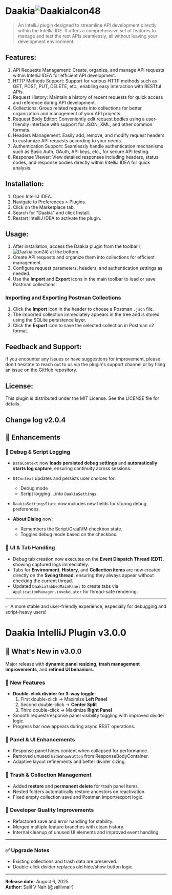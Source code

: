 # Daakia![DaakiaIcon48](https://github.com/appsbysalil/daakia/assets/34584327/5dcffba1-09c0-4c1a-9968-2b5600c5d8fb)
> An IntelliJ plugin designed to streamline API development directly within the IntelliJ IDE. 
It offers a comprehensive set of features to manage and test the rest APIs seamlessly, all without leaving your development environment.

## Features:

1. API Requests Management: Create, organize, and manage API requests within IntelliJ IDEA for efficient API development.
2. HTTP Methods Support: Support for various HTTP methods such as GET, POST, PUT, DELETE, etc., enabling easy interaction with RESTful APIs.
3. Request History: Maintain a history of recent requests for quick access and reference during API development.
4. Collections: Group related requests into collections for better organization and management of your API projects.
5. Request Body Editor: Conveniently edit request bodies using a user-friendly interface with support for JSON, XML, and other common formats.
6. Headers Management: Easily add, remove, and modify request headers to customize API requests according to your needs.
7. Authentication Support: Seamlessly handle authentication mechanisms such as Basic Auth, OAuth, API keys, etc., for secure API testing.
8. Response Viewer: View detailed responses including headers, status codes, and response bodies directly within IntelliJ IDEA for quick analysis.


## Installation:

1. Open IntelliJ IDEA.
2. Navigate to Preferences > Plugins.
3. Click on the Marketplace tab.
4. Search for "Daakia" and click Install.
5. Restart IntelliJ IDEA to activate the plugin.

## Usage:

1. After installation, access the Daakia plugin from the toolbar (![DaakiaIcon24](https://github.com/appsbysalil/daakia/assets/34584327/f75731fa-5640-4f19-9022-29b7533492e2)) at the bottom.
2. Create API requests and organize them into collections for efficient management.
3. Configure request parameters, headers, and authentication settings as needed.
4. Use the **Import** and **Export** icons in the main toolbar to load or save Postman collections.

### Importing and Exporting Postman Collections

1. Click the **Import** icon in the header to choose a Postman `.json` file.
2. The imported collection immediately appears in the tree and is stored using the SQLite persistence layer.
3. Click the **Export** icon to save the selected collection in Postman v2 format.

## Feedback and Support:

If you encounter any issues or have suggestions for improvement, please don't hesitate to reach out to us via the plugin's support channel or by filing an issue on the GitHub repository.

## License:

This plugin is distributed under the MIT License. See the LICENSE file for details.

## Change log v2.0.4

## 🚀 Enhancements

### 🔧 Debug & Script Logging
- `DataContext` now **loads persisted debug settings** and **automatically starts log capture**, ensuring continuity across sessions.
- `UIContext` updates and persists user choices for:
    - Debug mode
    - Script logging
      ...into `DaakiaSettings`.

- `DaakiaSettingsState` now includes new fields for storing debug preferences.

- **About Dialog** now:
    - Remembers the Script/GraalVM checkbox state.
    - Toggles debug mode based on the checkbox.

### 🧵 UI & Tab Handling
- Debug tab creation now executes on the **Event Dispatch Thread (EDT)**, showing captured logs immediately.
- Tabs for **Environment**, **History**, and **Collection items** are now created directly on the **Swing thread**, ensuring they always appear without checking the current thread.
- Updated `DaakiaTabbedMainPanel` to create tabs via `ApplicationManager.invokeLater` for thread-safe rendering.

---

✅ A more stable and user-friendly experience, especially for debugging and script-heavy users!


# Daakia IntelliJ Plugin v3.0.0

## 🚀 What's New in v3.0.0
Major release with **dynamic panel resizing**, **trash management improvements**, and **refined UI behaviors**.

### 🔹 New Features
- **Double-click divider for 3-way toggle**:
    1. First double-click → Maximize **Left Panel**
    2. Second double-click → **Center Split**
    3. Third double-click → Maximize **Right Panel**
- Smooth request/response panel visibility toggling with improved divider logic.
- Progress bar now appears during async REST operations.

### 🔹 Panel & UI Enhancements
- Response panel hides content when collapsed for performance.
- Removed unused `hideShowButton` from ResponseBodyContainer.
- Adaptive layout refinements and better divider sizing.

### 🔹 Trash & Collection Management
- Added **restore** and **permanent delete** for trash panel items.
- Nested folders automatically restore ancestors on reactivation.
- Fixed empty collection save and Postman import/export logic.

### 🔹 Developer Quality Improvements
- Refactored save and error handling for stability.
- Merged multiple feature branches with clean history.
- Internal cleanup of unused UI elements and improved event handling.

---

### ✅ Upgrade Notes
- Existing collections and trash data are preserved.
- Double-click divider replaces old hide/show button logic.

---

**Release date:** August 6, 2025  
**Author:** Salil V Nair (@salilvnair)  



